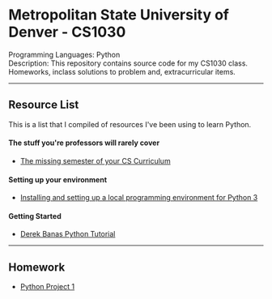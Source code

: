 # Metropolitan State University of Denver - CS1030

Programming Languages: Python \
Description: This repository contains source code for my CS1030 class. Homeworks, inclass solutions to problem and, extracurricular items.  

---

## Resource List

This is a list that I compiled of resources I've been using to learn Python.

#### The stuff you're professors will rarely cover

- [The missing semester of your CS Curriculum](https://missing.csail.mit.edu/)

#### Setting up your environment

- [Installing and setting up a local programming environment for Python 3](https://www.digitalocean.com/community/tutorials/how-to-install-python-3-and-set-up-a-local-programming-environment-on-macos)

#### Getting Started

- [Derek Banas Python Tutorial](https://www.youtube.com/watch?v=H1elmMBnykA)

--- 

## Homework

- [Python Project 1](./PythonProject1/README.md)
